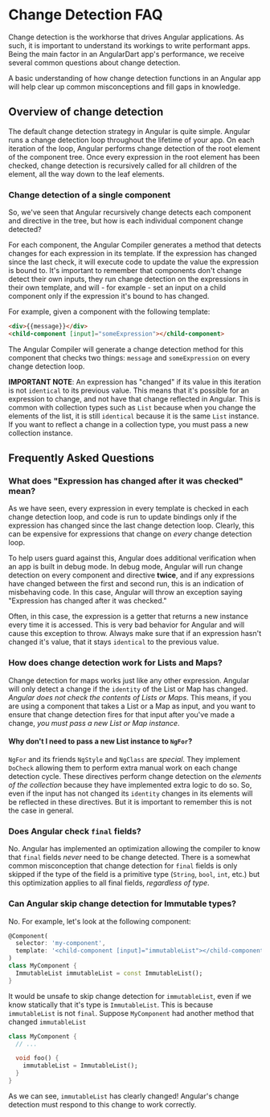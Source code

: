 # Change Detection FAQ


Change detection is the workhorse that drives Angular applications. As such, it
is important to understand its workings to write performant apps. Being the
main factor in an AngularDart app's performance, we receive several common
questions about change detection.

A basic understanding of how change detection functions in an Angular app
will help clear up common misconceptions and fill gaps in knowledge.

## Overview of change detection

The default change detection strategy in Angular is quite simple. Angular
runs a change detection loop throughout the lifetime of your app.
On each iteration of the loop, Angular performs change detection of the root
element of the component tree. Once every expression in the root element has
been checked, change detection is recursively called for all children of the
element, all the way down to the leaf elements.

### Change detection of a single component

So, we've seen that Angular recursively change detects each component and
directive in the tree, but how is each individual component change detected?

For each component, the Angular Compiler generates a method that detects
changes for each expression in its template. If the expression has changed
since the last check, it will execute code to update the value the expression
is bound to. It's important to remember that components don't change detect
their own inputs, they run change detection on the expressions in their own
template, and will - for example - set an input on a child component only if
the expression it's bound to has changed.

For example, given a component with the following template:

```html
<div>{{message}}</div>
<child-component [input]="someExpression"></child-component>
```

The Angular Compiler will generate a change detection method for this
component that checks two things: `message` and `someExpression` on every
change detection loop.

**IMPORTANT NOTE**: An expression has "changed" if its value in this iteration
is not `identical` to its previous value. This means that it's possible for an
expression to change, and not have that change reflected in Angular. This is
common with collection types such as `List` because when you change the
elements of the list, it is still `identical` because it is the same `List`
instance. If you want to reflect a change in a collection type, you must pass
a new collection instance.

## Frequently Asked Questions

### What does "Expression has changed after it was checked" mean?

As we have seen, every expression in every template is checked in each change
detection loop, and code is run to update bindings only if the expression has
changed since the last change detection loop. Clearly, this can be expensive
for expressions that change on _every_ change detection loop.

To help users guard against this, Angular does additional verification when
an app is built in debug mode. In debug mode, Angular will run change
detection on every component and directive **twice**, and if any expressions
have changed between the first and second run, this is an indication of
misbehaving code. In this case, Angular will throw an exception saying
"Expression has changed after it was checked."

Often, in this case, the expression is a getter that returns a new instance
every time it is accessed. This is very bad behavior for Angular and will
cause this exception to throw. Always make sure that if an expression hasn't
changed it's value, that it stays `identical` to the previous value.

### How does change detection work for Lists and Maps?

Change detection for maps works just like any other expression. Angular will
only detect a change if the `identity` of the List or Map has changed. _Angular
does not check the contents of Lists or Maps_. This means, if you are using a
component that takes a List or a Map as input, and you want to ensure that
change detection fires for that input after you've made a change, _you must
pass a new List or Map instance_.

#### Why don't I need to pass a new List instance to `NgFor`?

`NgFor` and its friends `NgStyle` and `NgClass` are _special_. They implement
`DoCheck` allowing them to perform extra manual work on each change detection
cycle. These directives perform change detection on the _elements of the
collection_ because they have implemented extra logic to do so. So, even if
the input has not changed its `identity` changes in its elements will be
reflected in these directives. But it is important to remember this is not
the case in general.

### Does Angular check `final` fields?

No. Angular has implemented an optimization allowing the compiler to know that
`final` fields _never_ need to be change detected. There is a somewhat common
misconception that change detection for `final` fields is only skipped if the
type of the field is a primitive type (`String`, `bool`, `int`, etc.) but this
optimization applies to all final fields, _regardless of type_.

### Can Angular skip change detection for Immutable types?

No. For example, let's look at the following component:

```dart
@Component(
  selector: 'my-component',
  template: '<child-component [input]="immutableList"></child-component>'
)
class MyComponent {
  ImmutableList immutableList = const ImmutableList();
}
```

It would be unsafe to skip change detection for `immutableList`, even if we
know statically that it's type is `ImmutableList`. This is because
`immutableList` is not `final`. Suppose `MyComponent` had another method
that changed `immutableList`

```dart
class MyComponent {
  // ...

  void foo() {
    immutableList = ImmutableList();
  }
}
```

As we can see, `immutableList` has clearly changed! Angular's change detection
must respond to this change to work correctly.
